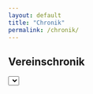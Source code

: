 ```yaml
---
layout: default
title: "Chronik"
permalink: /chronik/
---
```



<h2>Vereinschronik</h2>

<select id="year-dropdown" class="year-dropdown">

[//]: # (<option value="">Jahr auswählen</option>)
[//]: # (</select>)

<div class="chronik-wrapper">
    <!-- Chronik-Inhalt -->
    <div class="timeline-container">
        <ul id="timeline"></ul>
    </div>

    <!-- Fixierte Jahr-Navigation direkt neben den Chronik-Texten -->
    <div id="year-nav-container">
        <div id="year-nav" class="year-nav">
            <div class="year-column" id="year-column-left"></div>
            <div class="year-column" id="year-column-right"></div>
        </div>
    </div>
</div>


